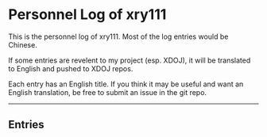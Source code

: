 # Personnel Log of xry111

This is the personnel log of xry111. Most of the log entries would be
Chinese.

If some entries are revelent to my project (esp. XDOJ), it will be
translated to English and pushed to XDOJ repos.

Each entry has an English title. If you think it may be useful and want
an English translation, be free to submit an issue in the git repo.

-----
## Entries
